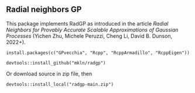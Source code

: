 ## Radial neighbors GP

This package implements RadGP as introduced in the article
*Radial Neighbors for Provably Accurate Scalable Approximations of Gaussian Processes*
(Yichen Zhu, Michele Peruzzi, Cheng Li, David B. Dunson, 2022+).

```
install.packages(c("GPvecchia", "Rcpp", "RcppArmadillo", "RcppEigen"))

devtools::install_github("mkln/radgp")
```
Or download source in zip file, then
```
devtools::install_local("radgp-main.zip")
```


